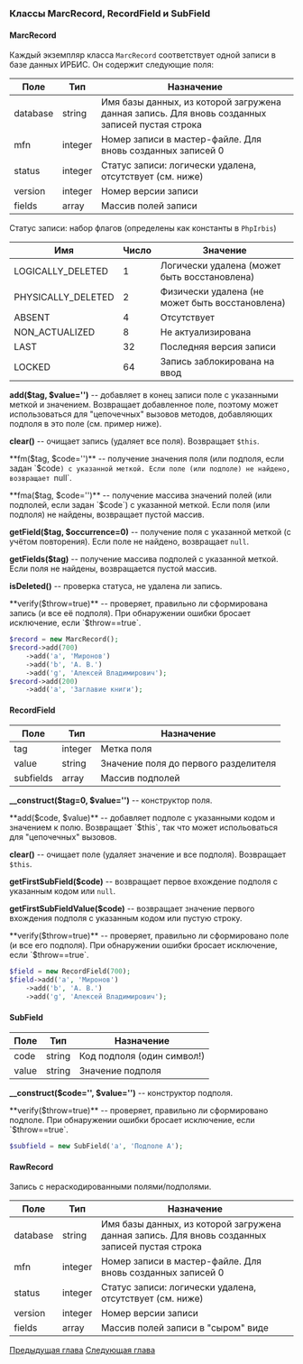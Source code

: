 ### Классы MarcRecord, RecordField и SubField

#### MarcRecord

Каждый экземпляр класса `MarcRecord` соответствует одной записи в базе данных ИРБИС. Он содержит следующие поля:

Поле|Тип|Назначение
----|---|----------
database | string  | Имя базы данных, из которой загружена данная запись. Для вновь созданных записей пустая строка
mfn      | integer | Номер записи в мастер-файле. Для вновь созданных записей 0
status   | integer | Статус записи: логически удалена, отсутствует (см. ниже)
version  | integer | Номер версии записи
fields   | array   | Массив полей записи

Статус записи: набор флагов (определены как константы в `PhpIrbis`)

Имя|Число|Значение
---|-----|--------
LOGICALLY_DELETED  | 1 | Логически удалена (может быть восстановлена)
PHYSICALLY_DELETED | 2 | Физически удалена (не может быть восстановлена)
ABSENT             | 4 | Отсутствует
NON_ACTUALIZED     | 8 | Не актуализирована
LAST               | 32 | Последняя версия записи
LOCKED             | 64 | Запись заблокирована на ввод

**add($tag, $value='')** -- добавляет в конец записи поле с указанными меткой и значением. Возвращает добавленное поле, поэтому может использоваться для "цепочечных" вызовов методов, добавляющих подполя в это поле (см. пример ниже).

**clear()** -- очищает запись (удаляет все поля). Возвращает `$this`.

**fm($tag, $code='')** -- получение значения поля (или подполя, если задан `$code`) с указанной меткой. Если поле (или подполе) не найдено, возвращает `null`.

**fma($tag, $code='')** -- получение массива значений полей (или подполей, если задан `$code`) с указанной меткой. Если поля (или подполя) не найдены, возвращает пустой массив.

**getField($tag, $occurrence=0)** -- получение поля с указанной меткой (с учётом повторения). Если поле не найдено, возвращает `null`.

**getFields($tag)** -- получение массива подполей с указанной меткой. Если поля не найдены, возвращается пустой массив.

**isDeleted()** -- проверка статуса, не удалена ли запись.

**verify($throw=true)** -- проверяет, правильно ли сформирована запись (и все её подполя). При обнаружении ошибки бросает исключение, если `$throw==true`.

```php
$record = new MarcRecord();
$record->add(700)
    ->add('a', 'Миронов')
    ->add('b', 'А. В.')
    ->add('g', 'Алексей Владимирович');
$record->add(200)
    ->add('a', 'Заглавие книги');    
```

#### RecordField

Поле|Тип|Назначение
----|---|----------
tag       | integer | Метка поля
value     | string  | Значение поля до первого разделителя
subfields | array   | Массив подполей

**__construct($tag=0, $value='')** -- конструктор поля.

**add($code, $value)** -- добавляет подполе с указанными кодом и значением к полю. Возвращает `$this`, так что может испольоваться для "цепочечных" вызовов.

**clear()** -- очищает поле (удаляет значение и все подполя). Возвращает `$this`.

**getFirstSubField($code)** -- возвращает первое вхождение подполя с указанным кодом или `null`.

**getFirstSubFieldValue($code)** -- возвращает значение первого вхождения подполя с указанным кодом или пустую строку.

**verify($throw=true)** -- проверяет, правильно ли сформировано поле (и все его подполя). При обнаружении ошибки бросает исключение, если `$throw==true`.

```php
$field = new RecordField(700);
$field->add('a', 'Миронов')
    ->add('b', 'А. В.')
    ->add('g', 'Алексей Владимирович');
```

#### SubField

Поле|Тип|Назначение
----|---|----------
code  | string | Код подполя (один символ!)
value | string | Значение подполя

**__construct($code='', $value='')** -- конструктор подполя.

**verify($throw=true)** -- проверяет, правильно ли сформировано подполе. При обнаружении ошибки бросает исключение, если `$throw==true`.

```php
$subfield = new SubField('a', 'Подполе A');
```

#### RawRecord

Запись с нераскодированными полями/подполями.

Поле|Тип|Назначение
----|---|----------
database | string  | Имя базы данных, из которой загружена данная запись. Для вновь созданных записей пустая строка
mfn      | integer | Номер записи в мастер-файле. Для вновь созданных записей 0
status   | integer | Статус записи: логически удалена, отсутствует (см. ниже)
version  | integer | Номер версии записи
fields   | array   | Массив полей записи в "сыром" виде


[Предыдущая глава](chapter2.md) [Следующая глава](chapter4.md)